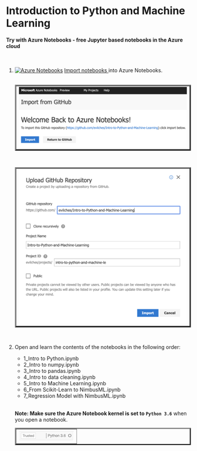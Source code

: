 # Introduction to Python and Machine Learning
#### Try with Azure Notebooks - free Jupyter based notebooks in the Azure cloud

<br />

1. [![Azure Notebooks](https://notebooks.azure.com/launch.png)](https://notebooks.azure.com/import/gh/evilches/Intro-to-Python-and-Machine-Learning/)
[Import notebooks ](https://notebooks.azure.com/import/gh/evilches/Intro-to-Python-and-Machine-Learning/) into Azure Notebooks.   
    <br />
    <table border="3" width="700px"><tr><td>
  	<img src="Graphics/import_notebooks1.png" width="700" title="Import Notebooks into Azure Notebooks URL" alt="Import Notebooks into Azure Notebooks URL"/>
 	</td></tr></table>  
      <br />
    <table border="3" width="700px"><tr><td>
  	<img src="Graphics/import_notebooks2.png" width="700" title="Import Notebooks into Azure Notebooks" alt="Import Notebooks into Azure Notebooks"/>
 	</td></tr></table>  
	<br />

2. Open and learn the contents of the notebooks in the following order: 
    - 1_Intro to Python.ipynb
    - 2_Intro to numpy.ipynb
    - 3_Intro to pandas.ipynb
    - 4_Intro to data cleaning.ipynb
    - 5_Intro to Machine Learning.ipynb
    - 6_From Scikit-Learn to NimbusML.ipynb
    - 7_Regression Model with NimbusML.ipynb  
    
     <br />
    
    **Note: Make sure the Azure Notebook kernel is set to `Python 3.6`** when you open a notebook.  
    <table border="3" width="150px"><tr><td>
  	<img src="Graphics/python36.png" width="150" title="set kernel to Python 3.6" alt="set kernel to Python 3.6"/>
 	</td></tr></table>